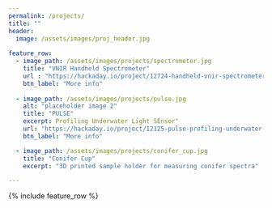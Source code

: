 ```yaml
---
permalink: /projects/
title: ""
header:
  image: /assets/images/proj_header.jpg
  
feature_row:
  - image_path: /assets/images/projects/spectrometer.jpg
    title: "VNIR Handheld Spectrometer"
    url : "https://hackaday.io/project/12724-handheld-vnir-spectrometer"
    btn_label: "More info"
   
  - image_path: /assets/images/projects/pulse.jpg
    alt: "placeholder image 2"
    title: "PULSE"
    excerpt: Profiling Underwater Light SEnsor"
    url: "https://hackaday.io/project/12125-pulse-profiling-underwater-light-sensor"
    btn_label: "More info"

  - image_path: /assets/images/projects/conifer_cup.jpg
    title: "Conifer Cup"
    excerpt: "3D printed sample holder for measuring conifer spectra"

---
```


{% include feature_row %}
